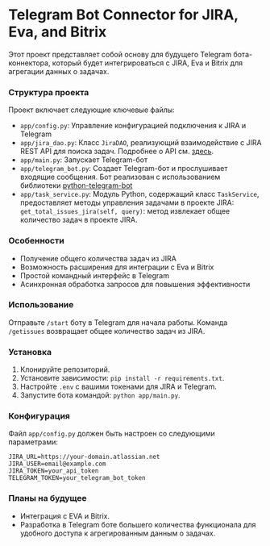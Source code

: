 # Telegram Bot Connector for JIRA, Eva, and Bitrix

Этот проект представляет собой основу для будущего Telegram бота-коннектора, который будет интегрироваться с JIRA, Eva и Bitrix для агрегации данных о задачах. 

### Структура проекта
Проект включает следующие ключевые файлы:

- `app/config.py`: Управление конфигурацией подключения к JIRA и Telegram
- `app/jira_dao.py`: Класс `JiraDAO`, реализующий взаимодействие с JIRA REST API для поиска задач. Подробнее о API см. [здесь](https://developer.atlassian.com/cloud/jira/platform/rest/v3/api-group-issue-search#api-rest-api-3-search-get).
- `app/main.py`: Запускает Telegram-бот 
- `app/telegram_bot.py`: Cоздает Telegram-бот и прослушивает входящие сообщения. Бот реализован с использованием библиотеки [python-telegram-bot](https://github.com/python-telegram-bot/python-telegram-bot.git)
- `app/task_service.py`: Модуль Python, содержащий класс `TaskService`,  предоставляет методы управления задачами в проекте JIRA:
  `get_total_issues_jira(self, query)`: метод извлекает общее количество задач в проекте JIRA.


### Особенности
- Получение общего количества задач из JIRA
- Возможность расширения для интеграции с Eva и Bitrix
- Простой командный интерфейс в Telegram
- Асинхронная обработка запросов для повышения эффективности

### Использование
Отправьте `/start` боту в Telegram для начала работы. Команда `/getissues` возвращает общее количество задач из JIRA.

### Установка
1. Клонируйте репозиторий. 
2. Установите зависимости: `pip install -r requirements.txt`. 
3. Настройте `.env` с вашими токенами для JIRA и Telegram. 
4. Запустите бота командой: `python app/main.py`.

### Конфигурация
 Файл `app/config.py` должен быть настроен со следующими параметрами:  
 
```plaintext
JIRA_URL=https://your-domain.atlassian.net 
JIRA_USER=email@example.com 
JIRA_TOKEN=your_api_token 
TELEGRAM_TOKEN=your_telegram_bot_token
```


### Планы на будущее
- Интеграция с EVA и Bitrix.
- Разработка в Telegram боте большего количества функционала для удобного доступа к агрегированным данным о задачах.

